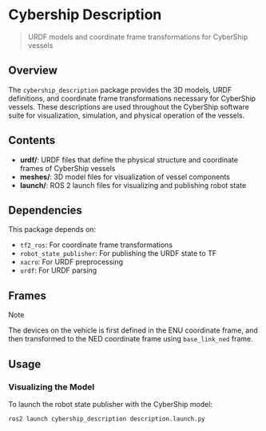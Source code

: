 # Cybership Description
> URDF models and coordinate frame transformations for CyberShip vessels

## Overview

The `cybership_description` package provides the 3D models, URDF definitions, and coordinate frame transformations necessary for CyberShip vessels. These descriptions are used throughout the CyberShip software suite for visualization, simulation, and physical operation of the vessels.

## Contents

- **urdf/**: URDF files that define the physical structure and coordinate frames of CyberShip vessels
- **meshes/**: 3D model files for visualization of vessel components
- **launch/**: ROS 2 launch files for visualizing and publishing robot state

## Dependencies

This package depends on:
- `tf2_ros`: For coordinate frame transformations
- `robot_state_publisher`: For publishing the URDF state to TF
- `xacro`: For URDF preprocessing
- `urdf`: For URDF parsing

## Frames

> [!NOTE]
> The devices on the vehicle is first defined in the ENU coordinate frame, and then transformed to the NED coordinate frame using `base_link_ned` frame.

##  Usage

### Visualizing the Model

To launch the robot state publisher with the CyberShip model:

```bash
ros2 launch cybership_description description.launch.py
```

